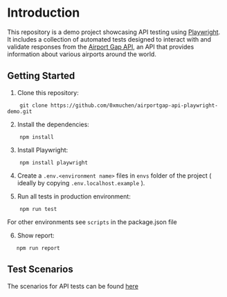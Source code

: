 # Introduction

This repository is a demo project showcasing API testing using [Playwright](https://playwright.dev/). It includes a collection of automated tests designed to interact with and validate responses from the [Airport Gap API](https://airportgap.com/), an API that provides information about various airports around the world.

## Getting Started

1. Clone this repository:

```shell
    git clone https://github.com/0xmuchen/airportgap-api-playwright-demo.git
```

2. Install the dependencies:

```shell
    npm install
```

3. Install Playwright:

```shell
    npm install playwright
```

4. Create a `.env.<environment name>` files in `envs` folder of the project ( ideally by copying `.env.localhost.example` ).
    
5. Run all tests in production environment:
    

```shell
    npm run test
```

For other environments see `scripts` in the package.json file

6. Show report:

```shell
   npm run report
```

## Test Scenarios


The scenarios for API tests can be found [here](https://github.com/0xmuchen/playwright-api-demo/blob/main/test_scenarios.txt)
